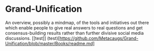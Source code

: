 # Grand-Unification

An overview, possibly a mindmap, of the tools and initiatives out there which enable people to give real answers to real questions and get consensus-building results rather than further divisive social media discussions. 
[[test]]
(test)[https://github.com/Metacaugs/Grand-Unification/blob/master/Books/readme.md]
